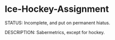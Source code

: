 Ice-Hockey-Assignment
=====================

STATUS: 
Incomplete, and put on permanent hiatus.

DESCRIPTION:
Sabermetrics, except for hockey.



